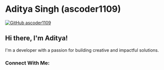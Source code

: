 # Aditya Singh (ascoder1109)

[![GitHub ascoder1109](https://img.shields.io/github/followers/ascoder1109?label=Follow&style=social)](https://github.com/ascoder1109)

## Hi there, I'm Aditya! 
I'm a developer with a passion for building creative and impactful solutions.

### Connect With Me:


